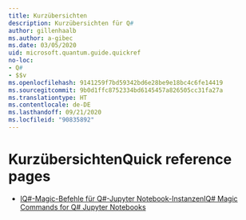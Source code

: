 ```yaml
---
title: Kurzübersichten
description: Kurzübersichten für Q#
author: gillenhaalb
ms.author: a-gibec
ms.date: 03/05/2020
uid: microsoft.quantum.guide.quickref
no-loc:
- Q#
- $$v
ms.openlocfilehash: 9141259f7bd59342bd6e28be9e18bc4c6fe14419
ms.sourcegitcommit: 9b0d1ffc8752334bd6145457a826505cc31fa27a
ms.translationtype: HT
ms.contentlocale: de-DE
ms.lasthandoff: 09/21/2020
ms.locfileid: "90835892"
---
```

# <a name="quick-reference-pages"></a><span data-ttu-id="71bf9-103">Kurzübersichten</span><span class="sxs-lookup"><span data-stu-id="71bf9-103">Quick reference pages</span></span>

* [<span data-ttu-id="71bf9-104">IQ#-Magic-Befehle für Q#-Jupyter Notebook-Instanzen</span><span class="sxs-lookup"><span data-stu-id="71bf9-104">IQ# Magic Commands for Q# Jupyter Notebooks</span></span>](xref:microsoft.quantum.guide.quickref.iqsharp)
